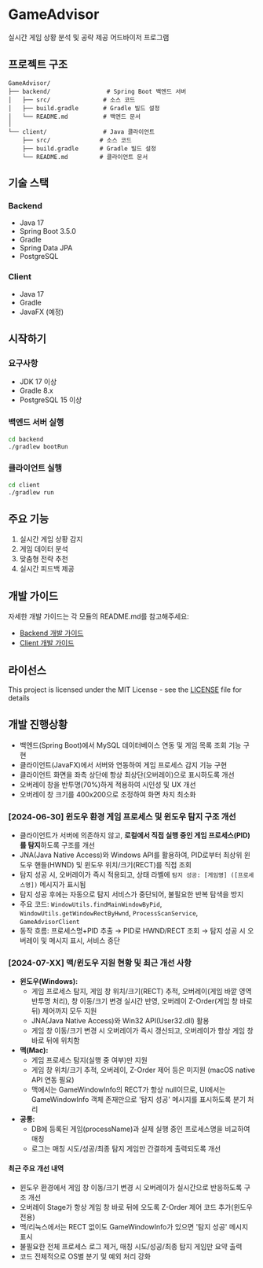 # GameAdvisor

실시간 게임 상황 분석 및 공략 제공 어드바이저 프로그램

## 프로젝트 구조

```
GameAdvisor/
├── backend/                # Spring Boot 백엔드 서버
│   ├── src/               # 소스 코드
│   ├── build.gradle       # Gradle 빌드 설정
│   └── README.md          # 백엔드 문서
│
└── client/                # Java 클라이언트
    ├── src/              # 소스 코드
    ├── build.gradle      # Gradle 빌드 설정
    └── README.md         # 클라이언트 문서
```

## 기술 스택

### Backend
- Java 17
- Spring Boot 3.5.0
- Gradle
- Spring Data JPA
- PostgreSQL

### Client
- Java 17
- Gradle
- JavaFX (예정)

## 시작하기

### 요구사항
- JDK 17 이상
- Gradle 8.x
- PostgreSQL 15 이상

### 백엔드 서버 실행
```bash
cd backend
./gradlew bootRun
```

### 클라이언트 실행
```bash
cd client
./gradlew run
```

## 주요 기능

1. 실시간 게임 상황 감지
2. 게임 데이터 분석
3. 맞춤형 전략 추천
4. 실시간 피드백 제공

## 개발 가이드

자세한 개발 가이드는 각 모듈의 README.md를 참고해주세요:
- [Backend 개발 가이드](backend/README.md)
- [Client 개발 가이드](client/README.md)

## 라이선스

This project is licensed under the MIT License - see the [LICENSE](LICENSE) file for details

## 개발 진행상황

- 백엔드(Spring Boot)에서 MySQL 데이터베이스 연동 및 게임 목록 조회 기능 구현
- 클라이언트(JavaFX)에서 서버와 연동하여 게임 프로세스 감지 기능 구현
- 클라이언트 화면을 좌측 상단에 항상 최상단(오버레이)으로 표시하도록 개선
- 오버레이 창을 반투명(70%)하게 적용하여 시인성 및 UX 개선
- 오버레이 창 크기를 400x200으로 조정하여 화면 차지 최소화

### [2024-06-30] 윈도우 환경 게임 프로세스 및 윈도우 탐지 구조 개선
- 클라이언트가 서버에 의존하지 않고, **로컬에서 직접 실행 중인 게임 프로세스(PID)를 탐지**하도록 구조를 개선
- JNA(Java Native Access)와 Windows API를 활용하여, PID로부터 최상위 윈도우 핸들(HWND) 및 윈도우 위치/크기(RECT)를 직접 조회
- 탐지 성공 시, 오버레이가 즉시 적용되고, 상태 라벨에 `탐지 성공: [게임명] ([프로세스명])` 메시지가 표시됨
- 탐지 성공 후에는 자동으로 탐지 서비스가 중단되어, 불필요한 반복 탐색을 방지
- 주요 코드: `WindowUtils.findMainWindowByPid`, `WindowUtils.getWindowRectByHwnd`, `ProcessScanService`, `GameAdvisorClient`
- 동작 흐름: 프로세스명+PID 추출 → PID로 HWND/RECT 조회 → 탐지 성공 시 오버레이 및 메시지 표시, 서비스 중단

### [2024-07-XX] 맥/윈도우 지원 현황 및 최근 개선 사항
- **윈도우(Windows):**
    - 게임 프로세스 탐지, 게임 창 위치/크기(RECT) 추적, 오버레이(게임 바깥 영역 반투명 처리), 창 이동/크기 변경 실시간 반영, 오버레이 Z-Order(게임 창 바로 뒤) 제어까지 모두 지원
    - JNA(Java Native Access)와 Win32 API(User32.dll) 활용
    - 게임 창 이동/크기 변경 시 오버레이가 즉시 갱신되고, 오버레이가 항상 게임 창 바로 뒤에 위치함
- **맥(Mac):**
    - 게임 프로세스 탐지(실행 중 여부)만 지원
    - 게임 창 위치/크기 추적, 오버레이, Z-Order 제어 등은 미지원 (macOS native API 연동 필요)
    - 맥에서는 GameWindowInfo의 RECT가 항상 null이므로, UI에서는 GameWindowInfo 객체 존재만으로 '탐지 성공' 메시지를 표시하도록 분기 처리
- **공통:**
    - DB에 등록된 게임(processName)과 실제 실행 중인 프로세스명을 비교하여 매칭
    - 로그는 매칭 시도/성공/최종 탐지 게임만 간결하게 출력되도록 개선

#### 최근 주요 개선 내역
- 윈도우 환경에서 게임 창 이동/크기 변경 시 오버레이가 실시간으로 반응하도록 구조 개선
- 오버레이 Stage가 항상 게임 창 바로 뒤에 오도록 Z-Order 제어 코드 추가(윈도우 전용)
- 맥/리눅스에서는 RECT 없이도 GameWindowInfo가 있으면 '탐지 성공' 메시지 표시
- 불필요한 전체 프로세스 로그 제거, 매칭 시도/성공/최종 탐지 게임만 요약 출력
- 코드 전체적으로 OS별 분기 및 예외 처리 강화